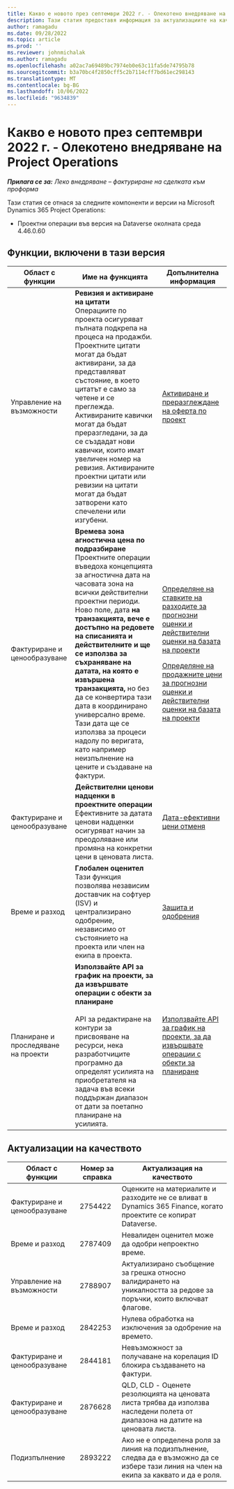 ```yaml
---
title: Какво е новото през септември 2022 г. - Олекотено внедряване на Project Operations
description: Тази статия предоставя информация за актуализациите на качеството, които са налични в изданието на Microsoft Dynamics 365 Project Operations lite през септември 2022 г.
author: ramagadu
ms.date: 09/28/2022
ms.topic: article
ms.prod: ''
ms.reviewer: johnmichalak
ms.author: ramagadu
ms.openlocfilehash: a02ac7a69489bc7974eb0e63c11fa5de74795b78
ms.sourcegitcommit: b3a70bc4f2850cff5c2b7114cff7bd61ec298143
ms.translationtype: MT
ms.contentlocale: bg-BG
ms.lasthandoff: 10/06/2022
ms.locfileid: "9634839"
---
```

# <a name="whats-new-september-2022---project-operations-lite-deployment"></a>Какво е новото през септември 2022 г. - Олекотено внедряване на Project Operations

_**Прилага се за:** Леко внедряване – фактуриране на сделката към проформа_

Тази статия се отнася за следните компоненти и версии на Microsoft Dynamics 365 Project Operations:

- Проектни операции във версия на Dataverse околната среда 4.46.0.60

## <a name="features-included-in-this-release"></a>Функции, включени в тази версия

| Област с функции | Име на функцията | Допълнителна информация |
| --- | --- | --- |
| Управление на възможности | **Ревизия и активиране на цитати**<br>Операциите по проекта осигуряват пълната подкрепа на процеса на продажби. Проектните цитати могат да бъдат активирани, за да представляват състояние, в което цитатът е само за четене и се преглежда. Активираните кавички могат да бъдат преразгледани, за да се създадат нови кавички, които имат увеличен номер на ревизия. Активираните проектни цитати или ревизии на цитати могат да бъдат затворени като спечелени или изгубени. | [Активиране и преразглеждане на оферта по проект](/dynamics365/project-operations/sales/activation-and-revision) |
| Фактуриране и ценообразуване | **Времева зона агностична цена по подразбиране**<br>Проектните операции въведоха концепцията за агностична дата на часовата зона на всички действителни проектни периоди. Ново поле, дата **на транзакцията, вече е достъпно на редовете на списанията и действителните и ще се използва за съхраняване на датата, на която е извършена транзакцията,** но без да се конвертира тази дата в координирано универсално време. Тази дата ще се използва за процеси надолу по веригата, като например неизпълнение на цените и създаване на фактури. | <p>[Определяне на ставките на разходите за прогнозни оценки и действителни оценки на базата на проекти](/dynamics365/project-operations/pro/pricing-costing/cost-price-resolution-sales)</p><p>[Определяне на продажните цени за прогнозни оценки и действителни оценки на базата на проекти](/dynamics365/project-operations/pro/pricing-costing/sales-price-resolution-sales)</p> |
| Фактуриране и ценообразуване | **Действителни ценови надценки в проектните операции**<br>Ефективните за датата ценови надценки осигуряват начин за преодоляване или промяна на конкретни цени в ценовата листа. | [Дата-ефективни цени отменя](/dynamics365/project-operations/pricing-costing/dateffective_price_overrides) |
| Време и разход | **Глобален оценител**<br>Тази функция позволява независим доставчик на софтуер (ISV) и централизирано одобрение, независимо от състоянието на проекта или член на екипа в проекта. | [Защита и одобрения](/dynamics365/project-operations/approvals/approvals-security) |
|Планиране и проследяване на проекти|**Използвайте API за график на проекти, за да извършвате операции с обекти за планиране** </br> </br>API за редактиране на контури за присвояване на ресурси, нека разработчиците програмно да определят усилията на приобретателя на задача във всеки поддържан диапазон от дати за поетапно планиране на усилията.|[Използвайте API за график на проекти, за да извършвате операции с обекти за планиране](/dynamics365/project-operations/project-management/schedule-api-preview)|

## <a name="quality-updates"></a>Актуализации на качеството

| Област с функции | Номер за справка | Актуализация на качеството |
| --- | --- | --- |
| Фактуриране и ценообразуване | 2754422 | Оценките на материалите и разходите не се вливат в Dynamics 365 Finance, когато проектите се копират Dataverse. |
| Време и разход | 2787409 | Невалиден оценител може да одобри непроектно време. |
| Управление на възможности | 2788907 | Актуализирано съобщение за грешка относно валидирането на уникалността за редове за поръчки, които включват флагове. |
| Време и разход | 2842253 | Нулева обработка на изключения за одобрение на времето. |
| Фактуриране и ценообразуване | 2844181 | Невъзможност за получаване на корелация ID блокира създаването на фактури. |
| Фактуриране и ценообразуване | 2876628 | QLD, CLD - Оценете резолюцията на ценовата листа трябва да използва наследени полета от диапазона на датите на ценовата листа. |
| Подизпълнение | 2893222 | Ако не е определена роля за линия на подизпълнение, следва да е възможно да се избере тази линия на член на екипа за каквато и да е роля. |
